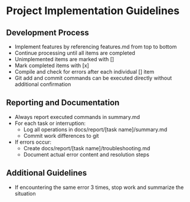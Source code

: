 # Project Implementation Guidelines

## Development Process
- Implement features by referencing features.md from top to bottom
- Continue processing until all items are completed
- Unimplemented items are marked with []
- Mark completed items with [x]
- Compile and check for errors after each individual [] item
- Git add and commit commands can be executed directly without additional confirmation

## Reporting and Documentation
- Always report executed commands in summary.md
- For each task or interruption:
  - Log all operations in docs/report/[task name]/summary.md
  - Commit work differences to git
- If errors occur:
  - Create docs/report/[task name]/troubleshooting.md
  - Document actual error content and resolution steps

## Additional Guidelines
- If encountering the same error 3 times, stop work and summarize the situation